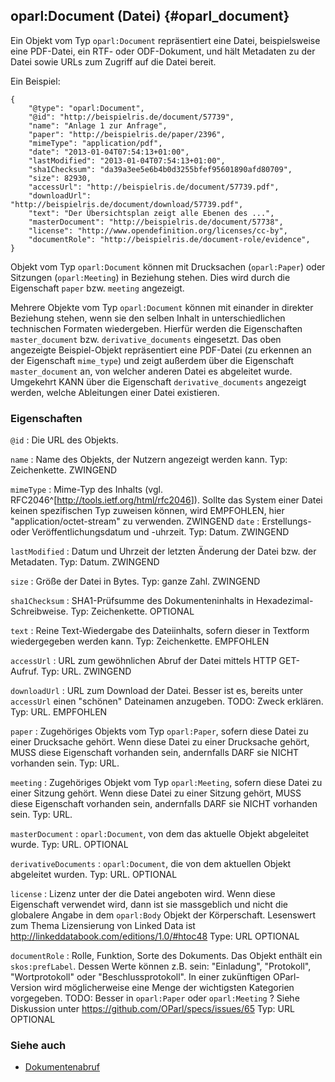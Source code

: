 oparl:Document (Datei)  {#oparl_document}
----------------------

Ein Objekt vom Typ `oparl:Document` repräsentiert eine Datei,
beispielsweise eine PDF-Datei, ein RTF- oder ODF-Dokument,
und hält Metadaten zu der Datei sowie URLs zum Zugriff auf 
die Datei bereit.

Ein Beispiel:

~~~~~  {#document_ex1 .json}
{
    "@type": "oparl:Document",
    "@id": "http://beispielris.de/document/57739",
    "name": "Anlage 1 zur Anfrage",
    "paper": "http://beispielris.de/paper/2396",
    "mimeType": "application/pdf",
    "date": "2013-01-04T07:54:13+01:00",
    "lastModified": "2013-01-04T07:54:13+01:00",
    "sha1Checksum": "da39a3ee5e6b4b0d3255bfef95601890afd80709",
    "size": 82930,
    "accessUrl": "http://beispielris.de/document/57739.pdf",
    "downloadUrl": "http://beispielris.de/document/download/57739.pdf",
    "text": "Der Übersichtsplan zeigt alle Ebenen des ...",
    "masterDocument": "http://beispielris.de/document/57738",
    "license": "http://www.opendefinition.org/licenses/cc-by",
    "documentRole": "http://beispielris.de/document-role/evidence",
}
~~~~~

Objekt vom Typ `oparl:Document` können mit Drucksachen (`oparl:Paper`)
oder Sitzungen (`oparl:Meeting`) in Beziehung stehen. Dies wird durch 
die Eigenschaft `paper` bzw. `meeting` angezeigt.

Mehrere Objekte vom Typ `oparl:Document` können mit einander in direkter
Beziehung stehen, wenn sie den selben Inhalt in unterschiedlichen
technischen Formaten wiedergeben. Hierfür werden die Eigenschaften
`master_document` bzw. `derivative_documents` eingesetzt. Das oben angezeigte
Beispiel-Objekt repräsentiert eine PDF-Datei (zu erkennen an der
Eigenschaft `mime_type`) und zeigt außerdem über die Eigenschaft 
`master_document` an, von welcher anderen Datei es abgeleitet wurde.
Umgekehrt KANN über die Eigenschaft `derivative_documents` angezeigt
werden, welche Ableitungen einer Datei existieren.

### Eigenschaften ###

`@id`
:   Die URL des Objekts.

`name`
:   Name des Objekts, der Nutzern angezeigt werden kann.
    Typ: Zeichenkette.
    ZWINGEND

`mimeType`
:   Mime-Typ des Inhalts (vgl. RFC2046^[<http://tools.ietf.org/html/rfc2046>]).
    Sollte das System einer Datei keinen
    spezifischen Typ zuweisen können, wird EMPFOHLEN, hier 
    "application/octet-stream" zu verwenden.
    ZWINGEND
`date`
:   Erstellungs- oder Veröffentlichungsdatum und -uhrzeit.
    Typ: Datum.
    ZWINGEND

`lastModified`
:   Datum und Uhrzeit der letzten Änderung der Datei bzw. der Metadaten.
    Typ: Datum.
    ZWINGEND

`size`
:   Größe der Datei in Bytes.
    Typ: ganze Zahl.
    ZWINGEND

`sha1Checksum`
:   SHA1-Prüfsumme des Dokumenteninhalts in Hexadezimal-Schreibweise.
    Typ: Zeichenkette.
    OPTIONAL
    
`text`
:   Reine Text-Wiedergabe des Dateiinhalts, sofern dieser in Textform
    wiedergegeben werden kann.
    Typ: Zeichenkette.
    EMPFOHLEN

`accessUrl`
:   URL zum gewöhnlichen Abruf der Datei mittels HTTP GET-Aufruf.
    Typ: URL.
    ZWINGEND

`downloadUrl`
:   URL zum Download der Datei. Besser ist es, bereits unter `accessUrl` einen "schönen" Dateinamen anzugeben.
    TODO: Zweck erklären.
    Typ: URL.
    EMPFOHLEN

`paper`
:   Zugehöriges Objekts vom Typ `oparl:Paper`, sofern diese Datei
    zu einer Drucksache gehört. Wenn diese Datei zu einer Drucksache gehört,
    MUSS diese Eigenschaft vorhanden sein, andernfalls DARF sie NICHT
    vorhanden sein.
    Typ: URL.

`meeting`
:   Zugehöriges Objekt vom Typ `oparl:Meeting`, sofern diese Datei
    zu einer Sitzung gehört. Wenn diese Datei zu einer Sitzung gehört,
    MUSS diese Eigenschaft vorhanden sein, andernfalls DARF sie NICHT
    vorhanden sein.
    Typ: URL.

`masterDocument`
:   `oparl:Document`, von dem das aktuelle Objekt abgeleitet wurde.
    Typ: URL.
    OPTIONAL

`derivativeDocuments`
:   `oparl:Document`, die von dem aktuellen Objekt abgeleitet wurden.
    Typ: URL.
    OPTIONAL
    
`license`
:   Lizenz unter der die Datei angeboten wird. Wenn diese Eigenschaft verwendet
    wird, dann ist sie massgeblich und nicht die globalere Angabe in dem `oparl:Body` Objekt der Körperschaft.
    Lesenswert zum Thema Lizensierung von Linked Data ist http://linkeddatabook.com/editions/1.0/#htoc48
    Type: URL
    OPTIONAL

`documentRole`
:   Rolle, Funktion, Sorte des Dokuments. Das Objekt enthält ein `skos:prefLabel`. Dessen Werte können z.B. sein:
    "Einladung", "Protokoll", "Wortprotokoll" oder "Beschlussprotokoll". In einer zukünftigen OParl-Version
    wird möglicherweise eine Menge der wichtigsten Kategorien vorgegeben.
    TODO: Besser in `oparl:Paper` oder `oparl:Meeting` ?
    Siehe Diskussion unter https://github.com/OParl/specs/issues/65
    Typ: URL
    OPTIONAL

### Siehe auch

* [Dokumentenabruf](#dokumentenabruf)
